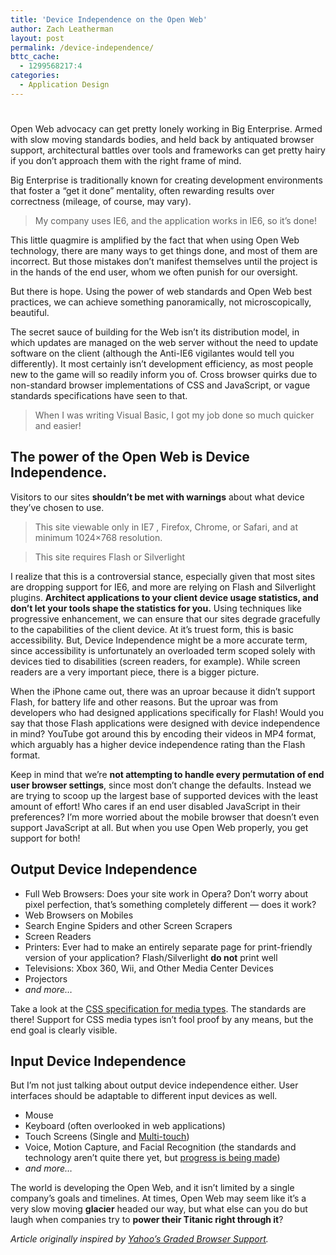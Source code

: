 ```yaml
---
title: 'Device Independence on the Open Web'
author: Zach Leatherman
layout: post
permalink: /device-independence/
bttc_cache:
  - 1299568217:4
categories:
  - Application Design
---
```

# 

Open Web advocacy can get pretty lonely working in Big Enterprise. Armed with slow moving standards bodies, and held back by antiquated browser support, architectural battles over tools and frameworks can get pretty hairy if you don’t approach them with the right frame of mind.

Big Enterprise is traditionally known for creating development environments that foster a “get it done” mentality, often rewarding results over correctness (mileage, of course, may vary).

> My company uses IE6, and the application works in IE6, so it’s done!

This little quagmire is amplified by the fact that when using Open Web technology, there are many ways to get things done, and most of them are incorrect. But those mistakes don’t manifest themselves until the project is in the hands of the end user, whom we often punish for our oversight.

But there is hope. Using the power of web standards and Open Web best practices, we can achieve something panoramically, not microscopically, beautiful.

The secret sauce of building for the Web isn’t its distribution model, in which updates are managed on the web server without the need to update software on the client (although the Anti-IE6 vigilantes would tell you differently). It most certainly isn’t development efficiency, as most people new to the game will so readily inform you of. Cross browser quirks due to non-standard browser implementations of CSS and JavaScript, or vague standards specifications have seen to that.

> When I was writing Visual Basic, I got my job done so much quicker and easier!

## The power of the Open Web is Device Independence.

Visitors to our sites **shouldn’t be met with warnings** about what device they’ve chosen to use.

> This site viewable only in IE7 , Firefox, Chrome, or Safari, and at minimum 1024×768 resolution.

> This site requires Flash or Silverlight

I realize that this is a controversial stance, especially given that most sites are dropping support for IE6, and more are relying on Flash and Silverlight plugins. **Architect applications to your client device usage statistics, and don’t let your tools shape the statistics for you.** Using techniques like progressive enhancement, we can ensure that our sites degrade gracefully to the capabilities of the client device. At it’s truest form, this is basic accessibility. But, Device Independence might be a more accurate term, since accessibility is unfortunately an overloaded term scoped solely with devices tied to disabilities (screen readers, for example). While screen readers are a very important piece, there is a bigger picture.

When the iPhone came out, there was an uproar because it didn’t support Flash, for battery life and other reasons. But the uproar was from developers who had designed applications specifically for Flash! Would you say that those Flash applications were designed with device independence in mind? YouTube got around this by encoding their videos in MP4 format, which arguably has a higher device independence rating than the Flash format.

Keep in mind that we’re **not attempting to handle every permutation of end user browser settings**, since most don’t change the defaults. Instead we are trying to scoop up the largest base of supported devices with the least amount of effort! Who cares if an end user disabled JavaScript in their preferences? I’m more worried about the mobile browser that doesn’t even support JavaScript at all. But when you use Open Web properly, you get support for both!

## Output Device Independence

*   Full Web Browsers: Does your site work in Opera? Don’t worry about pixel perfection, that’s something completely different — does it work?
*   Web Browsers on Mobiles
*   Search Engine Spiders and other Screen Scrapers
*   Screen Readers
*   Printers: Ever had to make an entirely separate page for print-friendly version of your application? Flash/Silverlight **do not** print well
*   Televisions: Xbox 360, Wii, and Other Media Center Devices
*   Projectors
*   *and more…*

Take a look at the [CSS specification for media types][1]. The standards are there! Support for CSS media types isn’t fool proof by any means, but the end goal is clearly visible.

 [1]: http://www.w3.org/TR/CSS21/media.html#media-types

## Input Device Independence

But I’m not just talking about output device independence either. User interfaces should be adaptable to different input devices as well.

*   Mouse
*   Keyboard (often overlooked in web applications)
*   Touch Screens (Single and [Multi-touch][2])
*   Voice, Motion Capture, and Facial Recognition (the standards and technology aren’t quite there yet, but [progress is being made][3])
*   *and more…*

 [2]: http://hacks.mozilla.org/2009/08/multi-touch-firefox/
 [3]: http://hacks.mozilla.org/2009/06/connecting-html5-video/

The world is developing the Open Web, and it isn’t limited by a single company’s goals and timelines. At times, Open Web may seem like it’s a very slow moving **glacier** headed our way, but what else can you do but laugh when companies try to **power their Titanic right through it**?

*Article originally inspired by [Yahoo’s Graded Browser Support][4].*

 [4]: http://developer.yahoo.com/yui/articles/gbs/#history